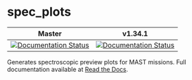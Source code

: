 spec_plots
==========
| Master | v1.34.1 |
| :----: | :---: |
| [![Documentation Status](https://readthedocs.org/projects/spec-plots/badge/?version=master)](https://readthedocs.org/projects/spec-plots/?badge=master) | [![Documentation Status](https://readthedocs.org/projects/spec-plots/badge/?version=v1.34.1)](https://readthedocs.org/projects/spec-plots/?badge=v1.34.1) |

Generates spectroscopic preview plots for MAST missions.  Full documentation available at [Read the Docs](https://readthedocs.org/projects/spec-plots/).
